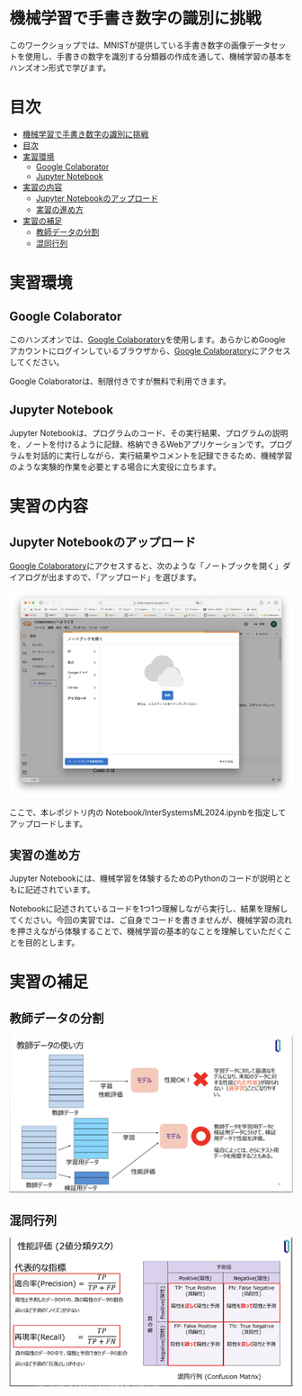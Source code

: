 # 機械学習で手書き数字の識別に挑戦
このワークショップでは、MNISTが提供している手書き数字の画像データセットを使用し、手書きの数字を識別する分類器の作成を通して、機械学習の基本をハンズオン形式で学びます。


# 目次

- [機械学習で手書き数字の識別に挑戦](#機械学習で手書き数字の識別に挑戦)
- [目次](#目次)
- [実習環境](#実習環境)
  - [Google Colaborator](#google-colaborator)
  - [Jupyter Notebook](#jupyter-notebook)
- [実習の内容](#実習の内容)
  - [Jupyter Notebookのアップロード](#jupyter-notebookのアップロード)
  - [実習の進め方](#実習の進め方)
- [実習の補足](#実習の補足)
  - [教師データの分割](#教師データの分割)
  - [混同行列](#混同行列)

# 実習環境
## Google Colaborator
このハンズオンでは、[Google Colaboratory](https://colab.research.google.com/?hl=ja)を使用します。あらかじめGoogleアカウントにログインしているブラウザから、[Google Colaboratory](https://colab.research.google.com/?hl=ja)にアクセスしてください。

Google Colaboratorは、制限付きですが無料で利用できます。

## Jupyter Notebook
Jupyter Notebookは、プログラムのコード、その実行結果、プログラムの説明を、ノートを付けるように記録、格納できるWebアプリケーションです。プログラムを対話的に実行しながら、実行結果やコメントを記録できるため、機械学習のような実験的作業を必要とする場合に大変役に立ちます。

# 実習の内容

## Jupyter Notebookのアップロード
[Google Colaboratory](https://colab.research.google.com/?hl=ja)にアクセスすると、次のような「ノートブックを開く」ダイアログが出ますので、「アップロード」を選びます。

![ノートブックを開くダイアログ](Images/OpenNotebook.png)

ここで、本レポジトリ内の Notebook/InterSystemsML2024.ipynbを指定してアップロードします。

## 実習の進め方
Jupyter Notebookには、機械学習を体験するためのPythonのコードが説明とともに記述されています。

Notebookに記述されているコードを1つ1つ理解しながら実行し、結果を理解してください。今回の実習では、ご自身でコードを書きませんが、機械学習の流れを押さえながら体験することで、機械学習の基本的なことを理解していただくことを目的とします。

# 実習の補足

## 教師データの分割
![教師データの分割](Images/SplitData.png)
## 混同行列
![混同行列](Images/ConfusionMatrix.png)

